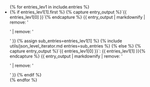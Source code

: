 <ul>
{% for entries_lev1 in include.entries %}
  <li>
    {% if entries_lev1[1].first %}
        {% capture entry_output %}`{{ entries_lev1[0] }}`{% endcapture %}
        {{ entry_output | markdownify | remove: '<p>' | remove: '</p>' }}
        {% assign sub_entries=entries_lev1[1] %}
        {% include utils/json_level_iterator.md entries=sub_entries %}
    {% else %}
        {% capture entry_output %}`{{ entries_lev1[0] }}`: {{ entries_lev1[1] }}{% endcapture %}
        {{ entry_output | markdownify | remove: '<p>' | remove: '</p>' }}
    {% endif %}
  </li>
{% endfor %}
</ul>
